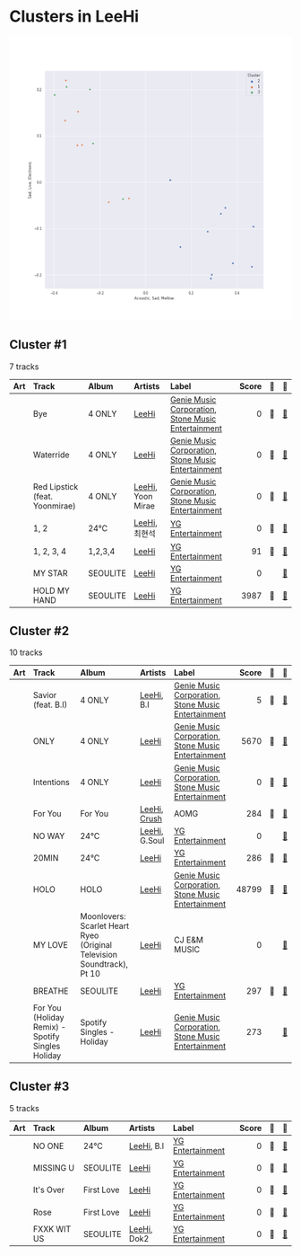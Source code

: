 # Clusters in LeeHi

![Comparison of Cluster](../../../images/artists/leehi/clusters/clusters_scatter.png)

## Cluster #1

7 tracks

| Art | Track | Album | Artists | Label | Score | 💚 | 🔗 |
|:---|:---|:---|:---|:---|---:|:---|:---|
| <img src="https://i.scdn.co/image/ab67616d0000b273d5d11b6ac4242aaa41c8be69" alt="" width="50" /> | Bye | 4 ONLY | [LeeHi](../../overview.md) | [Genie Music Corporation](../../../../labels/genie_music_corporation), [Stone Music Entertainment](../../../../labels/stone_music_entertainment) | 0 | 💚 | [🔗](https://open.spotify.com/track/6ye2BBTpOipvPNjSPxgmRC) |
| <img src="https://i.scdn.co/image/ab67616d0000b273d5d11b6ac4242aaa41c8be69" alt="" width="50" /> | Waterride | 4 ONLY | [LeeHi](../../overview.md) | [Genie Music Corporation](../../../../labels/genie_music_corporation), [Stone Music Entertainment](../../../../labels/stone_music_entertainment) | 0 | 💚 | [🔗](https://open.spotify.com/track/7JXNH2xnA23vsGasejVfWr) |
| <img src="https://i.scdn.co/image/ab67616d0000b273d5d11b6ac4242aaa41c8be69" alt="" width="50" /> | Red Lipstick (feat. Yoonmirae) | 4 ONLY | [LeeHi](../../overview.md), Yoon Mirae | [Genie Music Corporation](../../../../labels/genie_music_corporation), [Stone Music Entertainment](../../../../labels/stone_music_entertainment) | 0 | 💚 | [🔗](https://open.spotify.com/track/7nJc2Oxfn7xRX3eF4hltyl) |
| <img src="https://i.scdn.co/image/ab67616d0000b2732e1db30cc6d74a08a5e14274" alt="" width="50" /> | 1, 2 | 24℃ | [LeeHi](../../overview.md), 최현석 | [YG Entertainment](../../../../labels/yg_entertainment) | 0 | 💚 | [🔗](https://open.spotify.com/track/2U4292s8Vs8p7rDP8LYr8c) |
| <img src="https://i.scdn.co/image/ab67616d0000b2735292f306c4d8210b521cea4d" alt="" width="50" /> | 1, 2, 3, 4 | 1,2,3,4 | [LeeHi](../../overview.md) | [YG Entertainment](../../../../labels/yg_entertainment) | 91 | 💚 | [🔗](https://open.spotify.com/track/1MMuD3VaVq7qqfvRgSrbRs) |
| <img src="https://i.scdn.co/image/ab67616d0000b2730d42834b296097a0136e97d3" alt="" width="50" /> | MY STAR | SEOULITE | [LeeHi](../../overview.md) | [YG Entertainment](../../../../labels/yg_entertainment) | 0 | | [🔗](https://open.spotify.com/track/42Dl2MOplqImwLoIPMv6Me) |
| <img src="https://i.scdn.co/image/ab67616d0000b273298c56a4f6053a44b9bf968e" alt="" width="50" /> | HOLD MY HAND | SEOULITE | [LeeHi](../../overview.md) | [YG Entertainment](../../../../labels/yg_entertainment) | 3987 | 💚 | [🔗](https://open.spotify.com/track/7bwSMCwF2C4cK2W97H6oCA) |
## Cluster #2

10 tracks

| Art | Track | Album | Artists | Label | Score | 💚 | 🔗 |
|:---|:---|:---|:---|:---|---:|:---|:---|
| <img src="https://i.scdn.co/image/ab67616d0000b273d5d11b6ac4242aaa41c8be69" alt="" width="50" /> | Savior (feat. B.I) | 4 ONLY | [LeeHi](../../overview.md), B.I | [Genie Music Corporation](../../../../labels/genie_music_corporation), [Stone Music Entertainment](../../../../labels/stone_music_entertainment) | 5 | 💚 | [🔗](https://open.spotify.com/track/0DYvTdqBqW6erA1a7pFzVo) |
| <img src="https://i.scdn.co/image/ab67616d0000b273d5d11b6ac4242aaa41c8be69" alt="" width="50" /> | ONLY | 4 ONLY | [LeeHi](../../overview.md) | [Genie Music Corporation](../../../../labels/genie_music_corporation), [Stone Music Entertainment](../../../../labels/stone_music_entertainment) | 5670 | 💚 | [🔗](https://open.spotify.com/track/6TBJkXHPhu3EsMk1bshwuI) |
| <img src="https://i.scdn.co/image/ab67616d0000b273d5d11b6ac4242aaa41c8be69" alt="" width="50" /> | Intentions | 4 ONLY | [LeeHi](../../overview.md) | [Genie Music Corporation](../../../../labels/genie_music_corporation), [Stone Music Entertainment](../../../../labels/stone_music_entertainment) | 0 | 💚 | [🔗](https://open.spotify.com/track/7IN84szmayzO68enmVmKYv) |
| <img src="https://i.scdn.co/image/ab67616d0000b273a8c4052083fb4e80d1819445" alt="" width="50" /> | For You | For You | [LeeHi](../../overview.md), [Crush](../../../crush/overview.md) | AOMG | 284 | 💚 | [🔗](https://open.spotify.com/track/0JL7DoEqAUcOntWmBuOSdh) |
| <img src="https://i.scdn.co/image/ab67616d0000b2732e1db30cc6d74a08a5e14274" alt="" width="50" /> | NO WAY | 24℃ | [LeeHi](../../overview.md), G.Soul | [YG Entertainment](../../../../labels/yg_entertainment) | 0 | | [🔗](https://open.spotify.com/track/0jA0TihvVbPHgrIcHbW1Og) |
| <img src="https://i.scdn.co/image/ab67616d0000b2732e1db30cc6d74a08a5e14274" alt="" width="50" /> | 20MIN | 24℃ | [LeeHi](../../overview.md) | [YG Entertainment](../../../../labels/yg_entertainment) | 286 | 💚 | [🔗](https://open.spotify.com/track/1Wl9MPBkb50b4uevY6sxkA) |
| <img src="https://i.scdn.co/image/ab67616d0000b2733aed2ab6fbf6cd62a0abf8d8" alt="" width="50" /> | HOLO | HOLO | [LeeHi](../../overview.md) | [Genie Music Corporation](../../../../labels/genie_music_corporation), [Stone Music Entertainment](../../../../labels/stone_music_entertainment) | 48799 | 💚 | [🔗](https://open.spotify.com/track/4BSluGpjdLQihMmKgHXMxp) |
| <img src="https://i.scdn.co/image/ab67616d0000b2730a000b1a2ba7db00fc57754d" alt="" width="50" /> | MY LOVE | Moonlovers: Scarlet Heart Ryeo (Original Television Soundtrack), Pt 10 | [LeeHi](../../overview.md) | CJ E&M MUSIC | 0 | | [🔗](https://open.spotify.com/track/4PvVKyqJ6pLVi5HKpAjTPc) |
| <img src="https://i.scdn.co/image/ab67616d0000b273298c56a4f6053a44b9bf968e" alt="" width="50" /> | BREATHE | SEOULITE | [LeeHi](../../overview.md) | [YG Entertainment](../../../../labels/yg_entertainment) | 297 | 💚 | [🔗](https://open.spotify.com/track/6G4z9WbxyEeWdEQTfShACT) |
| <img src="https://i.scdn.co/image/ab67616d0000b2732935077d74bdd9c65a3956b5" alt="" width="50" /> | For You (Holiday Remix) - Spotify Singles Holiday | Spotify Singles - Holiday | [LeeHi](../../overview.md) | [Genie Music Corporation](../../../../labels/genie_music_corporation), [Stone Music Entertainment](../../../../labels/stone_music_entertainment) | 273 | | [🔗](https://open.spotify.com/track/7I4DnQPWhzZvK79px5UhT5) |
## Cluster #3

5 tracks

| Art | Track | Album | Artists | Label | Score | 💚 | 🔗 |
|:---|:---|:---|:---|:---|---:|:---|:---|
| <img src="https://i.scdn.co/image/ab67616d0000b2732e1db30cc6d74a08a5e14274" alt="" width="50" /> | NO ONE | 24℃ | [LeeHi](../../overview.md), B.I | [YG Entertainment](../../../../labels/yg_entertainment) | 0 | 💚 | [🔗](https://open.spotify.com/track/0iQ7Nc2YhlyGHeUi4R8Gl6) |
| <img src="https://i.scdn.co/image/ab67616d0000b2730d42834b296097a0136e97d3" alt="" width="50" /> | MISSING U | SEOULITE | [LeeHi](../../overview.md) | [YG Entertainment](../../../../labels/yg_entertainment) | 0 | 💚 | [🔗](https://open.spotify.com/track/4uk677I1lb0ZPSXGhL2FcA) |
| <img src="https://i.scdn.co/image/ab67616d0000b273bb0a530fc901e88d1c7a9f4d" alt="" width="50" /> | It's Over | First Love | [LeeHi](../../overview.md) | [YG Entertainment](../../../../labels/yg_entertainment) | 0 | 💚 | [🔗](https://open.spotify.com/track/47PAgx8nAijlmCdJtiq2iE) |
| <img src="https://i.scdn.co/image/ab67616d0000b273bb0a530fc901e88d1c7a9f4d" alt="" width="50" /> | Rose | First Love | [LeeHi](../../overview.md) | [YG Entertainment](../../../../labels/yg_entertainment) | 0 | 💚 | [🔗](https://open.spotify.com/track/6MksZu2sx5jzoPszxbRZMw) |
| <img src="https://i.scdn.co/image/ab67616d0000b273298c56a4f6053a44b9bf968e" alt="" width="50" /> | FXXK WIT US | SEOULITE | [LeeHi](../../overview.md), Dok2 | [YG Entertainment](../../../../labels/yg_entertainment) | 0 | 💚 | [🔗](https://open.spotify.com/track/6wj3blmFAG2pNWQ40Yuaq8) |